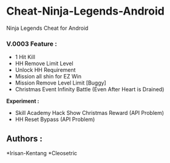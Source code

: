 # Cheat-Ninja-Legends-Android
Ninja Legends Cheat for Android

### V.0003 Feature :

- 1 Hit Kill
- HH Remove Limit Level
- Unlock HH Requirement
- Mission all shin for EZ Win
- Mission Remove Level Limit [Buggy]
- Christmas Event Infinity Battle (Even After Heart is Drained)

**Experiment :**
- Skill Academy Hack Show Christmas Reward (API Problem)
- HH Reset Bypass (API Problem)

## Authors :

*Irisan-Kentang
*Cleosetric
